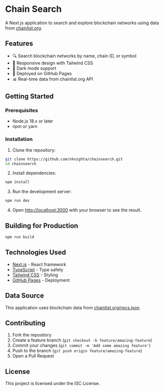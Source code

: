 # Chain Search

A Next.js application to search and explore blockchain networks using data from [chainlist.org](https://chainlist.org/).

## Features

- 🔍 Search blockchain networks by name, chain ID, or symbol
- 📱 Responsive design with Tailwind CSS
- 🌙 Dark mode support
- 🚀 Deployed on GitHub Pages
- 📊 Real-time data from chainlist.org API

## Getting Started

### Prerequisites

- Node.js 18.x or later
- npm or yarn

### Installation

1. Clone the repository:
```bash
git clone https://github.com/nknighta/chainsearch.git
cd chainsearch
```

2. Install dependencies:
```bash
npm install
```

3. Run the development server:
```bash
npm run dev
```

4. Open [http://localhost:3000](http://localhost:3000) with your browser to see the result.

## Building for Production

```bash
npm run build
```

## Technologies Used

- [Next.js](https://nextjs.org/) - React framework
- [TypeScript](https://www.typescriptlang.org/) - Type safety
- [Tailwind CSS](https://tailwindcss.com/) - Styling
- [GitHub Pages](https://pages.github.com/) - Deployment

## Data Source

This application uses blockchain data from [chainlist.org/rpcs.json](https://chainlist.org/rpcs.json).

## Contributing

1. Fork the repository
2. Create a feature branch (`git checkout -b feature/amazing-feature`)
3. Commit your changes (`git commit -m 'Add some amazing feature'`)
4. Push to the branch (`git push origin feature/amazing-feature`)
5. Open a Pull Request

## License

This project is licensed under the ISC License.
